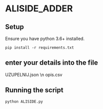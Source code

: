 # ALISIDE_ADDER
## Setup

Ensure you have python 3.6+ installed.

```
pip install -r requirements.txt

```


## enter your details into the file

UZUPELNIJ.json \n
opis.csv


## Running the script


```
python ALISIDE.py

```
